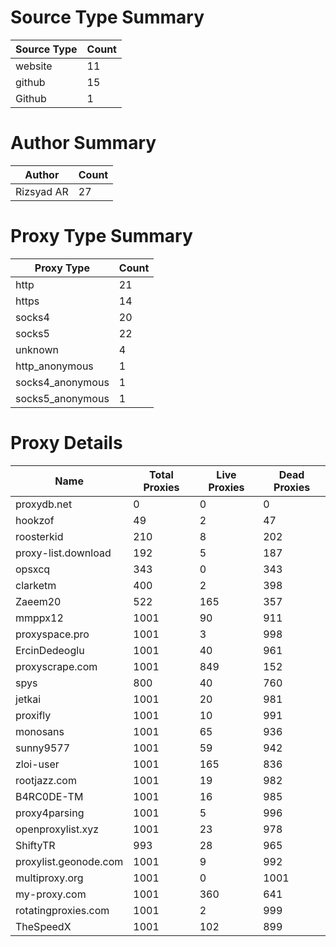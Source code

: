 # Source Type Summary

| Source Type | Count |
|-------------|-------|
| website | 11 |
| github | 15 |
| Github | 1 |


# Author Summary

| Author | Count |
|--------|-------|
| Rizsyad AR | 27 |


# Proxy Type Summary

| Proxy Type | Count |
|------------|-------|
| http | 21 |
| https | 14 |
| socks4 | 20 |
| socks5 | 22 |
| unknown | 4 |
| http_anonymous | 1 |
| socks4_anonymous | 1 |
| socks5_anonymous | 1 |


# Proxy Details

| Name | Total Proxies | Live Proxies | Dead Proxies |
|------|---------------|--------------|---------------|
| proxydb.net | 0 | 0 | 0 |
| hookzof | 49 | 2 | 47 |
| roosterkid | 210 | 8 | 202 |
| proxy-list.download | 192 | 5 | 187 |
| opsxcq | 343 | 0 | 343 |
| clarketm | 400 | 2 | 398 |
| Zaeem20 | 522 | 165 | 357 |
| mmppx12 | 1001 | 90 | 911 |
| proxyspace.pro | 1001 | 3 | 998 |
| ErcinDedeoglu | 1001 | 40 | 961 |
| proxyscrape.com | 1001 | 849 | 152 |
| spys | 800 | 40 | 760 |
| jetkai | 1001 | 20 | 981 |
| proxifly | 1001 | 10 | 991 |
| monosans | 1001 | 65 | 936 |
| sunny9577 | 1001 | 59 | 942 |
| zloi-user | 1001 | 165 | 836 |
| rootjazz.com | 1001 | 19 | 982 |
| B4RC0DE-TM | 1001 | 16 | 985 |
| proxy4parsing | 1001 | 5 | 996 |
| openproxylist.xyz | 1001 | 23 | 978 |
| ShiftyTR | 993 | 28 | 965 |
| proxylist.geonode.com | 1001 | 9 | 992 |
| multiproxy.org | 1001 | 0 | 1001 |
| my-proxy.com | 1001 | 360 | 641 |
| rotatingproxies.com | 1001 | 2 | 999 |
| TheSpeedX | 1001 | 102 | 899 |

